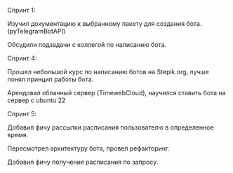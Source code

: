 Спринт 1:

Изучил документацию к выбранному пакету для создания бота. (pyTelegramBotAPI)

Обсудили подзадачи с коллегой по написанию бота.  

Спринт 4:

Прошел небольшой курс по написанию ботов на Stepik.org, лучше понял принцип работы бота.

Арендовал облачный сервер (TimewebCloud), научился ставить бота на сервер c ubuntu 22

Спринт 5:

Добавил фичу рассылки расписания пользователю в определенное время.

Пересмотрел архитектуру бота, провел рефакторинг.

Добавил фичу получения расписания по запросу. 
